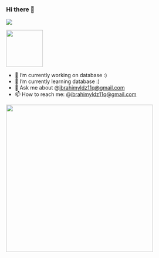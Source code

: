 ### Hi there 👋
![](https://komarev.com/ghpvc/?username=your-github-username&color=red)

<a href="URL_REDIRECT" target="[[blank](https://aws.amazon.com/tr/architecture/icons/)](https://simpleicons.org/icons/amazonec2.svg)"><img align="center" src="URL_TO_YOUR_IMAGE" height="100" /></a>



- 🔭 I’m currently working on database :)
- 🌱 I’m currently learning database :)
- 💬 Ask me about @ibrahimyldz11q@gmail.com
- 📫 How to reach me: @ibrahimyldz11q@gmail.com
<img src="https://github-readme-stats.vercel.app/api?username=ibrahimyldz11q&show_icons=true&theme=ADD_THEME_HERE" width="400">
